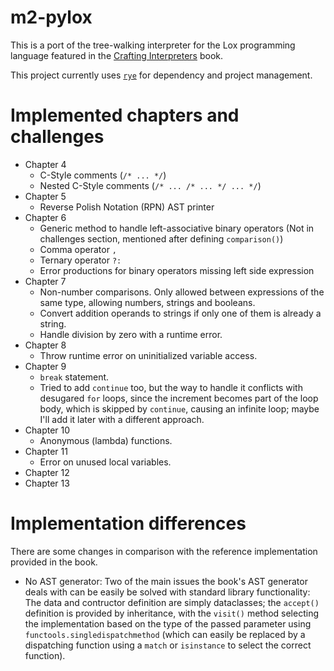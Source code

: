 # m2-pylox

This is a port of the tree-walking interpreter for the Lox programming language featured in the [Crafting Interpreters](https://craftinginterpreters.com/) book.

This project currently uses [`rye`](https://rye-up.com/) for dependency and project management.

# Implemented chapters and challenges

* Chapter 4
    - C-Style comments (`/* ... */`)
    - Nested C-Style comments (`/* ... /* ... */ ... */`)
* Chapter 5
    - Reverse Polish Notation (RPN) AST printer
* Chapter 6
    - Generic method to handle left-associative binary operators (Not in challenges section, mentioned after defining `comparison()`)
    - Comma operator `,`
    - Ternary operator `?:`
    - Error productions for binary operators missing left side expression
* Chapter 7
    - Non-number comparisons. Only allowed between expressions of the same type, allowing numbers, strings and booleans.
    - Convert addition operands to strings if only one of them is already a string.
    - Handle division by zero with a runtime error.
* Chapter 8
    - Throw runtime error on uninitialized variable access.
* Chapter 9
    - `break` statement.
    - Tried to add `continue` too, but the way to handle it conflicts with desugared `for` loops, since the increment becomes part of the loop body, which is skipped by `continue`, causing an infinite loop; maybe I'll add it later with a different approach.
* Chapter 10
    - Anonymous (lambda) functions.
* Chapter 11
    - Error on unused local variables.
* Chapter 12
* Chapter 13

# Implementation differences

There are some changes in comparison with the reference implementation provided in the book.

* No AST generator: Two of the main issues the book's AST generator deals with can be easily be solved with standard library functionality: The data and contructor definition are simply dataclasses; the `accept()` definition is provided by inheritance, with the `visit()` method selecting the implementation based on the type of the passed parameter using `functools.singledispatchmethod` (which can easily be replaced by a dispatching function using a `match` or `isinstance` to select the correct function).